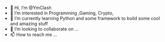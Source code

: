 - 👋 Hi, I’m @YmClash
- 👀 I’m interested in Programming ,Gaming, Crypto,
- 🌱 I’m currently learning Python and some framework to build some cool and amazing stuff
- 💞️ I’m looking to collaborate on ...
- 📫 How to reach me ...

<!---
YmClash/YmClash is a ✨ special ✨ repository because its `README.md` (this file) appears on your GitHub profile.
You can click the Preview link to take a look at your changes.
--->
